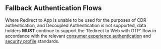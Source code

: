 ## Fallback Authentication Flows

Where Redirect to App is unable to be used for the purposes of CDR authentication, and Decoupled Authentication is not supported, data holders **MUST** continue to support the 'Redirect to Web with OTP' flow in accordance with the relevant [consumer experience authentication](#consumer-experience_authentication-standards) and [security profile](#security-profile) standards.